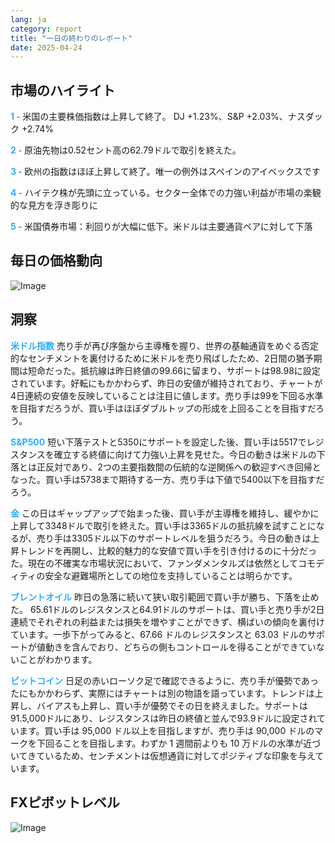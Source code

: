 ```yaml
---
lang: ja
category: report
title: "一日の終わりのレポート"
date: 2025-04-24
---
```



<h2>市場のハイライト</h2>
<strong style="color: #2caef7;">1 - </strong> 米国の主要株価指数は上昇して終了。 DJ +1.23%、S&P +2.03%、ナスダック +2.74%

<strong style="color: #2caef7;">2 - </strong> 原油先物は0.52セント高の62.79ドルで取引を終えた。

<strong style="color: #2caef7;">3 - </strong> 欧州の指数はほぼ上昇して終了。唯一の例外はスペインのアイベックスです

<strong style="color: #2caef7;">4 - </strong> ハイテク株が先頭に立っている。セクター全体での力強い利益が市場の楽観的な見方を浮き彫りに

<strong style="color: #2caef7;">5 - </strong> 米国債券市場：利回りが大幅に低下。米ドルは主要通貨ペアに対して下落



<h2>毎日の価格動向</h2>
<img src="https://markleighedu.github.io/img/Apr-2025/24-Apr-2025/price.jpg" alt="Image"/>

<h2>洞察</h2>
<strong style="color: #2caef7;">米ドル指数</strong> 売り手が再び序盤から主導権を握り、世界の基軸通貨をめぐる否定的なセンチメントを裏付けるために米ドルを売り飛ばしたため、2日間の猶予期間は短命だった。抵抗線は昨日終値の99.66に留まり、サポートは98.98に設定されています。好転にもかかわらず、昨日の安値が維持されており、チャートが4日連続の安値を反映していることは注目に値します。売り手は99を下回る水準を目指すだろうが、買い手はほぼダブルトップの形成を上回ることを目指すだろう。 

<strong style="color: #2caef7;">S&P500</strong> 短い下落テストと5350にサポートを設定した後、買い手は5517でレジスタンスを確立する終値に向けて力強い上昇を見せた。今日の動きは米ドルの下落とは正反対であり、2つの主要指数間の伝統的な逆関係への歓迎すべき回帰となった。買い手は5738まで期待する一方、売り手は下値で5400以下を目指すだろう。

<strong style="color: #2caef7;">金</strong> この日はギャップアップで始まった後、買い手が主導権を維持し、緩やかに上昇して3348ドルで取引を終えた。買い手は3365ドルの抵抗線を試すことになるが、売り手は3305ドル以下のサポートレベルを狙うだろう。今日の動きは上昇トレンドを再開し、比較的魅力的な安値で買い手を引き付けるのに十分だった。現在の不確実な市場状況において、ファンダメンタルズは依然としてコモディティの安全な避難場所としての地位を支持していることは明らかです。

<strong style="color: #2caef7;">ブレントオイル</strong> 昨日の急落に続いて狭い取引範囲で買い手が勝ち、下落を止めた。 65.61ドルのレジスタンスと64.91ドルのサポートは、買い手と売り手が2日連続でそれぞれの利益または損失を増やすことができず、横ばいの傾向を裏付けています。一歩下がってみると、67.66 ドルのレジスタンスと 63.03 ドルのサポートが値動きを含んでおり、どちらの側もコントロールを得ることができていないことがわかります。 

<strong style="color: #2caef7;">ビットコイン</strong> 日足の赤いローソク足で確認できるように、売り手が優勢であったにもかかわらず、実際にはチャートは別の物語を語っています。トレンドは上昇し、バイアスも上昇し、買い手が優勢でその日を終えました。サポートは91.5,000ドルにあり、レジスタンスは昨日の終値と並んで93.9ドルに設定されています。買い手は 95,000 ドル以上を目指しますが、売り手は 90,000 ドルのマークを下回ることを目指します。わずか 1 週間前よりも 10 万ドルの水準が近づいてきているため、センチメントは仮想通貨に対してポジティブな印象を与えています。 



<h2>FXピボットレベル</h2>
<img src="https://markleighedu.github.io/img/Apr-2025/24-Apr-2025/pivot.jpg" alt="Image"/>